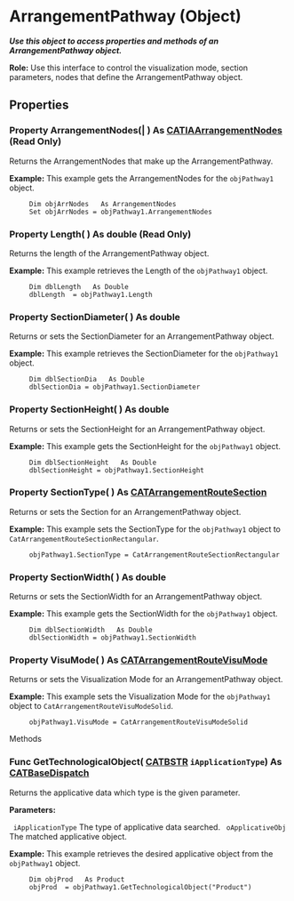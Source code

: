 # ArrangementPathway (Object)

**_Use this object to access properties and methods of an ArrangementPathway object._**

**Role:** Use this interface to control the visualization mode, section parameters, nodes that define the ArrangementPathway object.

## Properties

### Property **ArrangementNodes**(| ) As [CATIAArrangementNodes](../CATArrangementInterfaces/interface_ArrangementNodes_54698.md) (Read Only)

   Returns the ArrangementNodes that make up the ArrangementPathway.

**Example:**      This example gets the ArrangementNodes for the `objPathway1` object.

```VBScript
     Dim objArrNodes   As ArrangementNodes
     Set objArrNodes = objPathway1.ArrangementNodes

```

### Property **Length**( ) As double (Read Only)

   Returns the length of the ArrangementPathway object.

**Example:**      This example retrieves the Length of the `objPathway1` object.

```VBScript
     Dim dblLength   As Double
     dblLength  = objPathway1.Length

```

### Property **SectionDiameter**( ) As double

   Returns or sets the SectionDiameter for an ArrangementPathway object.

**Example:**      This example retrieves the SectionDiameter for the `objPathway1` object.

```VBScript
     Dim dblSectionDia   As Double
     dblSectionDia = objPathway1.SectionDiameter

```

### Property **SectionHeight**( ) As double

   Returns or sets the SectionHeight for an ArrangementPathway object.

**Example:**      This example gets the SectionHeight for the `objPathway1` object.

```VBScript
     Dim dblSectionHeight   As Double
     dblSectionHeight = objPathway1.SectionHeight

```

### Property **SectionType**( ) As [CATArrangementRouteSection](../CATArrangementInterfaces/enum_CATArrangementRouteSection_141224.md)

   Returns or sets the Section for an ArrangementPathway object.

**Example:**      This example sets the SectionType for the `objPathway1` object to `CatArrangementRouteSectionRectangular`.

```VBScript
     objPathway1.SectionType = CatArrangementRouteSectionRectangular

```

### Property **SectionWidth**( ) As double

   Returns or sets the SectionWidth for an ArrangementPathway object.

**Example:**      This example gets the SectionWidth for the `objPathway1` object.

```VBScript
     Dim dblSectionWidth   As Double
     dblSectionWidth = objPathway1.SectionWidth

```

### Property **VisuMode**( ) As [CATArrangementRouteVisuMode](../CATArrangementInterfaces/enum_CATArrangementRouteVisuMode_150809.md)

   Returns or sets the Visualization Mode for an ArrangementPathway object.

**Example:**      This example sets the Visualization Mode for the `objPathway1` object to `CatArrangementRouteVisuModeSolid`.

```VBScript
     objPathway1.VisuMode = CatArrangementRouteVisuModeSolid

```

Methods

### Func **GetTechnologicalObject**( [CATBSTR](../System/typedef_CATBSTR_8129.md)  `iApplicationType`) As [CATBaseDispatch](../System/interface_CATBaseDispatch_45333.md)

   Returns the applicative data which type is the given parameter.

**Parameters:**

` iApplicationType`      The type of applicative data searched.
` oApplicativeObj`      The matched applicative object.

**Example:**      This example retrieves the desired applicative object from the `objPathway1` object.

```VBScript
     Dim objProd   As Product
     objProd  = objPathway1.GetTechnologicalObject("Product")

```